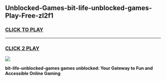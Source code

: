 
## Unblocked-Games-bit-life-unblocked-games-Play-Free-zl2f1
<h3>
<a href="https://premium76.site?title=bit-life-unblocked-games&ref=15A">CLICK TO PLAY</a></h3>
<hr>

<h3>
<a href="https://premium76.site?title=bit-life-unblocked-games&ref=15A">CLICK 2 PLAY</a>
  
</h3>

<a href="https://premium76.site?title=bit-life-unblocked-games&ref=15A"><img src="https://clearcache.store/games.png"></a>


**bit-life-unblocked-games games unblocked: Your Gateway to Fun and Accessible Online Gaming**
